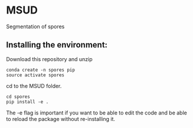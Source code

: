 # MSUD
Segmentation of spores

## Installing the environment:

Download this repository and unzip

```
conda create -n spores pip
source activate spores

```
cd to the MSUD folder.
```
cd spores
pip install -e .
```

The -e flag is important if you want to be able to edit the code and be able to reload the package without re-installing it.




